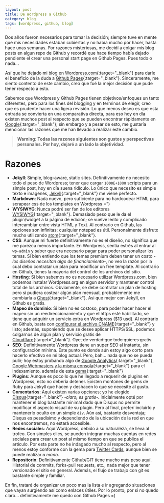 ```yaml
---
layout: post
title: De Wordpress a Github
category: blog
tags: [wordpress, github, blog]
---
```


Dos años fueron necesarios para tomar la decisión; siempre tuve en mente que mis necesidades estaban cubiertas y no había mucho por hacer, hasta hace unas semanas. Por razones misteriosas, me decidí a colgar mis blog posts en algun repo de Github y recordé que hace tiempo había dejado pendiente el crear una personal start page en Github Pages. Pues todo o nada...

Así que he dejado mi blog en [Wordpress.com](https://wordpress.com/){:target="_blank"} para darle el beneficio de la duda a [Github Pages](https://pages.github.com/){:target="_blank"}. Sinceramente, me siento contento de este cambio, creo que fué la mejor decisión que pude tener respecto a esto.

Sabemos que Wordpress y Github Pages tienen objetivos/enfoques un tanto diferentes, pero para los fines del blogging y en terminos de elegir, creo que es prudente hacer una ligera revisión. Lo que menos deseo es que esta entrada se convierta en una comparativa directa, para eso hoy en día existen muchos post al respecto que se pueden encontrar rápidamente en [Google](https://www.google.com.mx/#q=wordpress+vs+github+pages){:target="_blank"}; sin embargo y a pesar de esto, me gustaría mencionar las razones que me han llevado a realizar este cambio.

> **Warning: Todas las razones siguientes son gustos y perspectivas personales. Por hoy, dejaré a un lado la objetividad**.

# Razones

  - **Jekyll**: Simple, blog-aware, static sites. Definitivamente no necesito todo el peso de Wordpress; tener que cargar `1000E+1000` scripts para un simple post, hoy en día suena ridículo. Lo único que necesito es simple texto e imagenes, [Jekyll](https://jekyllrb.com){:target="_blank"} me viene perfecto.
  - **Markdown**: Nada nuevo, pero suficiente para no hardcodear HTML para scrapear css de los templates en Wordpress =")
  - **WYSIWYG**: Nunca podré ser fan de los editores [WYSIWYG](https://en.wikipedia.org/wiki/WYSIWYG){:target="_blank"}. Demasiado peso que le da el plugin/widget a la página de edición; se vuelve lento y complicado intercambiar entre vista HTML y Text. Al contrario en Github, las opciones son infinitas; cualquier notepad es útil. Personalmente disfruto mucho utilizando [atom](http://atom.io){:target="_blank"}.
  - **CSS**: Aunque mi fuerte definitivamente no es el diseño, no significa que me parezca menos importante. En Wordpress, sentía estrés al entrar al `wp-admin` y saber que era necesario pagar para poder personalizar los temas. Si bien entiendo que los temas premium deben tener un costo *-los diseños necesitan algo de financiamiento-*, no veo la razón por la cual debo contratar un plan para modificar un free template. Al contrario en Github, tienes la mayoría del control de los archivos del sitio.
  - **Hosting**: Si bien sabemos no es necesario utilizar Wordpress.com, bien podemos instalar Wordpress.org en algun servidor y mantener control total de los archivos. Obviamente, se debe contratar un plan de hosting pero si pudiera costear algún plan mensual, probablemente me cambiaría a [Ghost](https://ghost.org/){:target="_blank"}. Asi que mejor con Jekyll, en Github es gratis.
  - **Mapeo de dominio**: Si bien no es costoso, para poder hacer hacer el mapeo sin un reedireccionamiento y que el https esté habilitado, se tiene que adquirir un servicio extra en Wordpress ($13 usd). Al contrario en Github, basta con [configurar el archivo CNAME](https://help.github.com/articles/using-a-custom-domain-with-github-pages/){:target="_blank"} y listo; además, suponiendo que se desee aplicar HTTPS/SSL, podemos colgarnos de algún plan y servicio gratis de [Cloudflare](https://www.cloudflare.com/){:target="_blank"}. <del>Oye, de verdad que todo quieres gratis</del>
  - **SEO**: Definitivamente Wordpress tiene un super SEO al instante, sin configuración mínima. Este punto es donde aún estoy algo corto para hacerlo efectivo en mi blog actual. Pero, bah... nada que no se pueda pulir; hoy estoy probando algo de [Google Analytics](https://analytics.google.com){:target="_blank"}, [Google Webmasters y la misma consola](https://www.google.com/webmasters){:target="_blank"} para el indexamiento, además de esta [gema](https://github.com/jekyll/jekyll-seo-tag){:target="_blank"}
  - **Plugins**: Aunque es poco lo que he llegado a requerir de plugins en Wordpress, esto no debería detener. Existen montones de gems de Ruby para Jekyll que hacen y deshacen lo que se necesite al gusto.
  - **Comentarios**: Aquí existen varias opciones; yo he elegido [Disqus](https://disqus.com){:target="_blank"} *-claro, es gratis-*. Inicialmente opté por mantener el blog bastante minimal dado que Disqus no permite modificar el aspecto visual de su plugin. Pero al final, preferí incluirlo y mantenerlo oculto en un simple `div`. Aún así, bastante desventaja; Disqus es pesadísimo y dependiendo de la ubicación de la red en que nos encontremos, no estará accesible.
  - **Redes sociales**: Aquí Wordpress, debido a su naturaleza, se lleva al trofeo. Con simples clics, se pueden integrar muchas cuentas en redes sociales para crear un post al mismo tiempo en que se publica el artículo. Por esta parte no he indagado mucho al respecto, pero al menos estoy conforme con la gema para [Twitter Cards](https://dev.twitter.com/cards/overview), aunque bien se puede realizar *a mano*.
  - **Repositorio**: Definitivamente Github/GIT tiene mucho más peso aquí. Historial de commits, forks-pull requests, etc., nada mejor que tener versionado el sitio en general. Además, el flujo de trabajo con git es bastante simple y familiar.

En fin, trataré de organizar un poco mas la lista e ir agregando situaciones que vayan surgiendo así como enlaces útiles. Por lo pronto, por si no quedo claro... definitivamente me quedo con Github Pages =)
